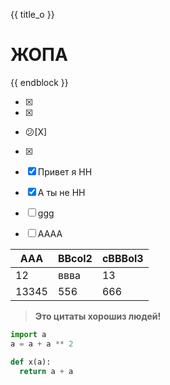 {{ title_o }} <h1> ЖОПА </h1>{{ endblock }}

* [X]
* [X]

* 😕[X]

* [X]
* [X]  Привет я HH
* [X]  А ты не HH
* [ ]  ggg
* [ ]  АААА


| ААА | ВВcol2 | cВВВol3 |
| ------ | -------- | ---------- |
| 12     | ввва | 13         |
| 13345  | 556      | 666        |

> **Это цитаты хорошиз людей!**

```python
import a
a = a + a ** 2

def x(a):
  return a + a
```

